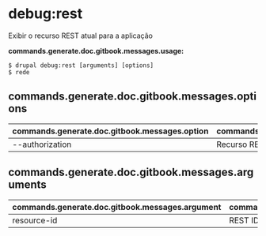 # debug:rest
Exibir o recurso REST atual para a aplicação

**commands.generate.doc.gitbook.messages.usage:**
```
$ drupal debug:rest [arguments] [options]
$ rede  
```

## commands.generate.doc.gitbook.messages.options
commands.generate.doc.gitbook.messages.option | commands.generate.doc.gitbook.messages.details
-------|-------------
--authorization | Recurso REST habilitado | desabilitado

## commands.generate.doc.gitbook.messages.arguments
commands.generate.doc.gitbook.messages.argument | commands.generate.doc.gitbook.messages.details
---------|-------------
resource-id | REST ID
